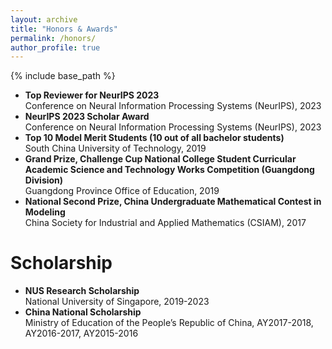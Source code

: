 ```yaml
---
layout: archive
title: "Honors & Awards"
permalink: /honors/
author_profile: true
---
```


{% include base_path %}
- **Top Reviewer for NeurIPS 2023**         
Conference on Neural Information Processing Systems (NeurIPS), 2023
- **NeurIPS 2023 Scholar Award**         
Conference on Neural Information Processing Systems (NeurIPS), 2023
- **Top 10 Model Merit Students (10 out of all bachelor students)**         
South China University of Technology, 2019
- **Grand Prize, Challenge Cup National College Student Curricular Academic Science and Technology Works Competition (Guangdong Division)**     
Guangdong Province Office of Education, 2019
- **National Second Prize, China Undergraduate Mathematical Contest in Modeling**        
China Society for Industrial and Applied Mathematics (CSIAM), 2017

Scholarship
======
- **NUS Research Scholarship**      
National University of Singapore, 2019-2023
- **China National Scholarship**    
Ministry of Education of the People’s Republic of China, AY2017-2018,  AY2016-2017, AY2015-2016

